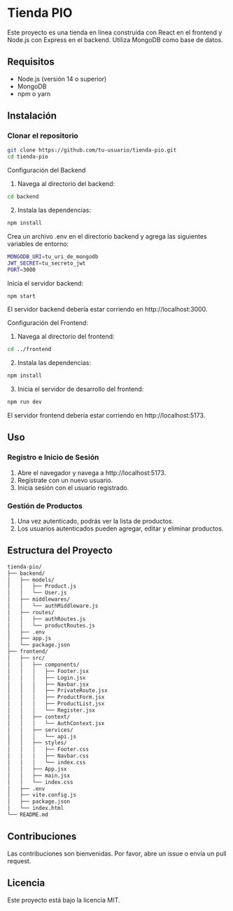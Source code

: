 # Tienda PIO

Este proyecto es una tienda en línea construida con React en el frontend y Node.js con Express en el backend. Utiliza MongoDB como base de datos.

## Requisitos

- Node.js (versión 14 o superior)
- MongoDB
- npm o yarn

## Instalación

### Clonar el repositorio

```bash
git clone https://github.com/tu-usuario/tienda-pio.git
cd tienda-pio
```

Configuración del Backend
1. Navega al directorio del backend:

```bash
cd backend
```

2. Instala las dependencias:

```bash
npm install
```

Crea un archivo .env en el directorio backend y agrega las siguientes variables de entorno:

```bash
MONGODB_URI=tu_uri_de_mongodb
JWT_SECRET=tu_secreto_jwt
PORT=3000
```

Inicia el servidor backend:

```bash
npm start
```

El servidor backend debería estar corriendo en
http://localhost:3000.

Configuración del Frontend:

1. Navega al directorio del frontend:

```bash
cd ../frontend
```

2. Instala las dependencias:

```bash
npm install
```

3. Inicia el servidor de desarrollo del frontend:
```bash
npm run dev
```

El servidor frontend debería estar corriendo en http://localhost:5173.


## Uso
### Registro e Inicio de Sesión

1. Abre el navegador y navega a http://localhost:5173.
2. Regístrate con un nuevo usuario.
3. Inicia sesión con el usuario registrado.

### Gestión de Productos
1. Una vez autenticado, podrás ver la lista de productos.
2. Los usuarios autenticados pueden agregar, editar y eliminar productos.

## Estructura del Proyecto
```bash
tienda-pio/
├── backend/
│   ├── models/
│   │   ├── Product.js
│   │   └── User.js
│   ├── middlewares/
│   │   └── authMiddleware.js
│   ├── routes/
│   │   ├── authRoutes.js
│   │   └── productRoutes.js
│   ├── .env
│   ├── app.js
│   └── package.json
├── frontend/
│   ├── src/
│   │   ├── components/
│   │   │   ├── Footer.jsx
│   │   │   ├── Login.jsx
│   │   │   ├── Navbar.jsx
│   │   │   ├── PrivateRoute.jsx
│   │   │   ├── ProductForm.jsx
│   │   │   ├── ProductList.jsx
│   │   │   └── Register.jsx
│   │   ├── context/
│   │   │   └── AuthContext.jsx
│   │   ├── services/
│   │   │   └── api.js
│   │   ├── styles/
│   │   │   ├── Footer.css
│   │   │   ├── Navbar.css
│   │   │   └── index.css
│   │   ├── App.jsx
│   │   ├── main.jsx
│   │   └── index.css
│   ├── .env
│   ├── vite.config.js
│   ├── package.json
│   └── index.html
└── README.md
```

## Contribuciones
Las contribuciones son bienvenidas. Por favor, abre un issue o envía un pull request.

## Licencia
Este proyecto está bajo la licencia MIT.
